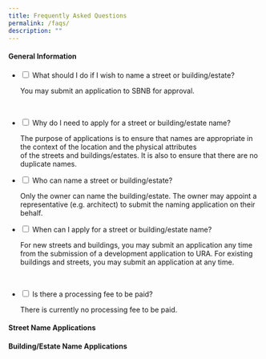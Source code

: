 ```yaml
---
title: Frequently Asked Questions
permalink: /faqs/
description: ""
---
```

<h4>General Information</h4>

<ul class="jekyllcodex_accordion">
  <li>
    <input type="checkbox" id="accordion1">
    <label for="accordion1">What should I do if I wish to name a street or building/estate?</label>
    <div>
      <p>You may submit an application to SBNB for approval.</p>
    </div>
 </li>  
	
  <li>
    <input type="checkbox" id="accordion2">
    <label for="accordion2">Why do I need to apply for a street or building/estate name?</label>
    <div>
      <p>The purpose of applications is to ensure that names are appropriate in the context of the location and the physical attributes  
of the streets and buildings/estates. It is also to ensure that there are no duplicate names.</p>
          </div>
  </li>
  <li>
    <input type="checkbox" id="accordion3">
    <label for="accordion3">Who can name a street or building/estate?</label>
    <div>
      <p>
        Only the owner can name the building/estate. The owner may appoint a representative (e.g. architect) to submit the naming  
application on their behalf.
      </p>
    </div>
  </li>
  <li>
    <input type="checkbox" id="accordion4">
    <label for="accordion4">When can I apply for a street or building/estate name?</label>
    <div>      
        <p>For new streets and buildings, you may submit an application any time from the submission of a development application to URA.  
For existing buildings and streets, you may submit an application at any time.</p>
                </div>
  </li>
    
  <li>
    <input type="checkbox" id="accordion5">
    <label for="accordion5">Is there a processing fee to be paid?</label>
    <div>
        <p>There is currently no processing fee to be paid.</p>
          </div>
  </li>
</ul>

<h4>Street Name Applications</h4>

<h4>Building/Estate Name Applications</h4>